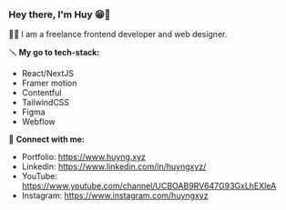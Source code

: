 ### Hey there, I'm Huy 😁👋

🧑‍🦲 I am a freelance frontend developer and web designer.

🪛 **My go to tech-stack:**
- React/NextJS
- Framer motion
- Contentful
- TailwindCSS
- Figma
- Webflow


🙌 **Connect with me:**
- Portfolio: https://www.huyng.xyz
- Linkedin: https://www.linkedin.com/in/huyngxyz/
- YouTube: https://www.youtube.com/channel/UCBOAB9RV647G93GxLhEXleA
- Instagram: https://www.instagram.com/huyngxyz

<!--
**huyngxyz/huyngxyz** is a ✨ _special_ ✨ repository because its `README.md` (this file) appears on your GitHub profile.

Here are some ideas to get you started:

- 🔭 I’m currently working on ...
- 🌱 I’m currently learning ...
- 👯 I’m looking to collaborate on ...
- 🤔 I’m looking for help with ...
- 💬 Ask me about ...
- 📫 How to reach me: ...
- 😄 Pronouns: ...
- ⚡ Fun fact: ...
-->
